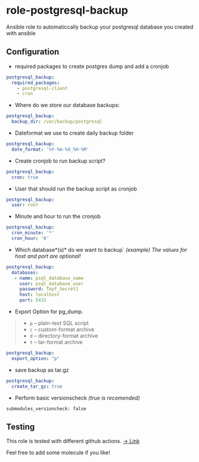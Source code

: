 # role-postgresql-backup
Ansible role to automaticcally backup your postgresql database you created with ansible

 Configuration
------------------

* required packages to create postgres dump and add a cronjob
```yaml
postgresql_backup:
  required_packages:
    - postgresql-client
    - cron
```

* Where do we store our database backups:
```yaml
postgresql_backup:
  backup_dir: /var/backup/postgresql
```

+ Dateformat we use to create daily backup folder
```yaml
postgresql_backup:
  date_format: '%Y-%m-%d_%H-%M'
```

+ Create cronjob to run backup script?
```yaml
postgresql_backup:
  cron: true
```

+ User that should run the backup script as cronjob
```yaml
postgresql_backup:
  user: root
```

* Minute and hour to run the cronjob
```yaml
postgresql_backup:
  cron_minute: '*'
  cron_hour: '0'
```

+ Which database*(s)* do we want to backup` *(example)*
  *The values for host and port are optional!*
```yaml
postgresql_backup:
  databases:
   - name: psql_database_name
     user: psql_database_user
     password: Topf_Secret1
     host: localhost
     port: 5432
```

+ Export Option for pg_dump.
> - ``p`` – plain-text SQL script
> - ``c`` – custom-format archive
> - ``d`` – directory-format archive
> - ``t`` – tar-format archive
```yaml
postgresql_backup:
  export_option: "p"
```

+ save backup as tar.gz
```yaml
postgresql_backup:
  create_tar_gz: true
```

+ Perform basic versionscheck *(true is recomended)*
```
submodules_versioncheck: false
```

 Testing
---

This role is tested with different github actions. [-> Link](https://github.com/roles-ansible/role-postgresql-backup/actions)

Feel free to add some molecule if you like!
